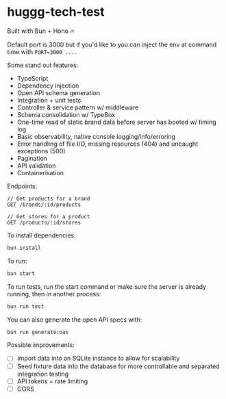 # huggg-tech-test

Built with Bun + Hono 🔥

Default port is 3000 but if you'd like to you can inject the env at command time with `PORT=3000 ...`.

Some stand out features:

- TypeScript
- Dependency injection
- Open API schema generation
- Integration + unit tests
- Controller & service pattern w/ middleware
- Schema consolidation w/ TypeBox
- One-time read of static brand data before server has booted w/ timing log
- Basic observability, native console logging/info/erroring
- Error handling of file I/O, missing resources (404) and uncaught exceptions (500)
- Pagination
- API validation
- Containerisation

Endpoints:

```
// Get products for a brand
GET /brands/:id/products

// Get stores for a product
GET /products/:id/stores
```

To install dependencies:

```bash
bun install
```

To run:

```bash
bun start
```

To run tests, run the start command or make sure the server is already running, then in another process:

```bash
bun run test
```

You can also generate the open API specs with:

```bash
bun run generate:oas
```

Possible improvements:

- [ ] Import data into an SQLite instance to allow for scalability
- [ ] Seed fixture data into the database for more controllable and separated integration testing
- [ ] API tokens + rate limiting
- [ ] CORS
